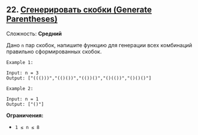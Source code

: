 ## 22. [Сгенерировать скобки (Generate Parentheses)](https://leetcode.com/problems/generate-parentheses/description/)

Сложность: **Средний** 

Дано `n` пар скобок, напишите функцию для генерации всех комбинаций правильно сформированных скобок.

```
Example 1:

Input: n = 3
Output: ["((()))","(()())","(())()","()(())","()()()"]

Example 2:

Input: n = 1
Output: ["()"]
```

**Ограничения:**

*   `1 ≤ n ≤ 8`